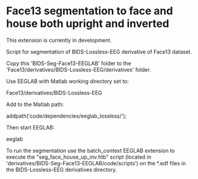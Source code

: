 # Face13 segmentation to face and house both upright and inverted

This extension is currently in development.

Script for segmentation of BIDS-Lossless-EEG derivative of Face13 dataset.

Copy this 'BIDS-Seg-Face13-EEGLAB' folder to the 'Face13/derivatives/BIDS-Lossless-EEG/derivatives' folder. 

Use EEGLAB with Matlab working directory set to:

Face13/derivatives/BIDS-Lossless-EEG

Add to the Matlab path:

addpath('code/dependencies/eeglab_lossless/');

Then start EEGLAB:

eeglab

To run the segmentation use the batch_context EEGLAB extension to execute the "seg_face_house_up_inv.htb" script (located in 'derivatives/BIDS-Seg-Face13-EEGLAB/code/scripts') on the *.edf files in the BIDS-Lossless-EEG derivatives directory.
